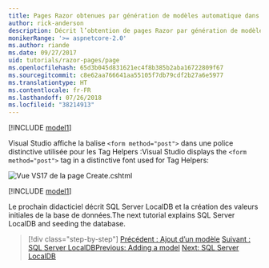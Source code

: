 ```yaml
---
title: Pages Razor obtenues par génération de modèles automatique dans ASP.NET Core
author: rick-anderson
description: Décrit l’obtention de pages Razor par génération de modèles automatique.
monikerRange: '>= aspnetcore-2.0'
ms.author: riande
ms.date: 09/27/2017
uid: tutorials/razor-pages/page
ms.openlocfilehash: 65d3b045d831621ec4f8b385b2aba16722809f67
ms.sourcegitcommit: c8e62aa766641aa55105f7db79cdf2b27a6e5977
ms.translationtype: HT
ms.contentlocale: fr-FR
ms.lasthandoff: 07/26/2018
ms.locfileid: "38214913"
---
```

[!INCLUDE [model1](../../includes/RP/page1.md)]

<span data-ttu-id="1ef66-103">Visual Studio affiche la balise `<form method="post">` dans une police distinctive utilisée pour les Tag Helpers :</span><span class="sxs-lookup"><span data-stu-id="1ef66-103">Visual Studio displays the `<form method="post">` tag in a distinctive font used for Tag Helpers:</span></span> 

![Vue VS17 de la page Create.cshtml](page/_static/th.png)

[!INCLUDE [model1](../../includes/RP/page2.md)]

<span data-ttu-id="1ef66-105">Le prochain didacticiel décrit SQL Server LocalDB et la création des valeurs initiales de la base de données.</span><span class="sxs-lookup"><span data-stu-id="1ef66-105">The next tutorial explains SQL Server LocalDB and seeding the database.</span></span>

> [!div class="step-by-step"]
> <span data-ttu-id="1ef66-106">[Précédent : Ajout d’un modèle](xref:tutorials/razor-pages/model)
> [Suivant : SQL Server LocalDB](xref:tutorials/razor-pages/sql)</span><span class="sxs-lookup"><span data-stu-id="1ef66-106">[Previous: Adding a model](xref:tutorials/razor-pages/model)
[Next: SQL Server LocalDB](xref:tutorials/razor-pages/sql)</span></span>

